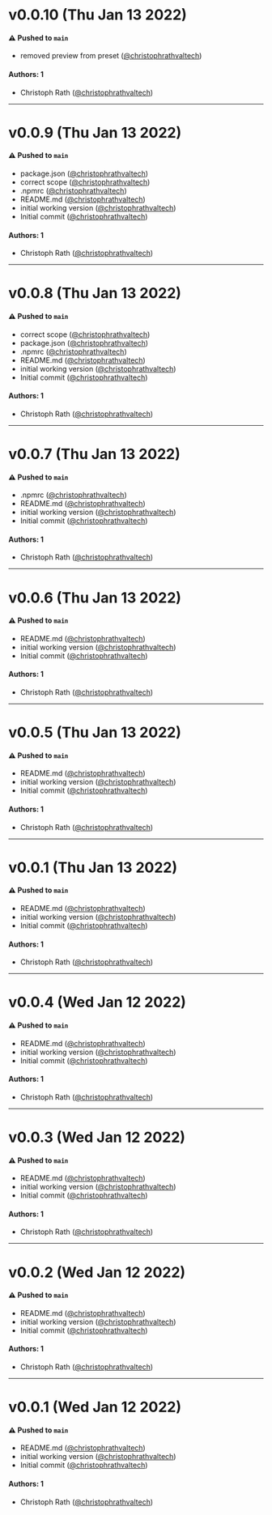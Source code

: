 # v0.0.10 (Thu Jan 13 2022)

#### ⚠️ Pushed to `main`

- removed preview from preset ([@christophrathvaltech](https://github.com/christophrathvaltech))

#### Authors: 1

- Christoph Rath ([@christophrathvaltech](https://github.com/christophrathvaltech))

---

# v0.0.9 (Thu Jan 13 2022)

#### ⚠️ Pushed to `main`

- package.json ([@christophrathvaltech](https://github.com/christophrathvaltech))
- correct scope ([@christophrathvaltech](https://github.com/christophrathvaltech))
- .npmrc ([@christophrathvaltech](https://github.com/christophrathvaltech))
- README.md ([@christophrathvaltech](https://github.com/christophrathvaltech))
- initial working version ([@christophrathvaltech](https://github.com/christophrathvaltech))
- Initial commit ([@christophrathvaltech](https://github.com/christophrathvaltech))

#### Authors: 1

- Christoph Rath ([@christophrathvaltech](https://github.com/christophrathvaltech))

---

# v0.0.8 (Thu Jan 13 2022)

#### ⚠️ Pushed to `main`

- correct scope ([@christophrathvaltech](https://github.com/christophrathvaltech))
- package.json ([@christophrathvaltech](https://github.com/christophrathvaltech))
- .npmrc ([@christophrathvaltech](https://github.com/christophrathvaltech))
- README.md ([@christophrathvaltech](https://github.com/christophrathvaltech))
- initial working version ([@christophrathvaltech](https://github.com/christophrathvaltech))
- Initial commit ([@christophrathvaltech](https://github.com/christophrathvaltech))

#### Authors: 1

- Christoph Rath ([@christophrathvaltech](https://github.com/christophrathvaltech))

---

# v0.0.7 (Thu Jan 13 2022)

#### ⚠️ Pushed to `main`

- .npmrc ([@christophrathvaltech](https://github.com/christophrathvaltech))
- README.md ([@christophrathvaltech](https://github.com/christophrathvaltech))
- initial working version ([@christophrathvaltech](https://github.com/christophrathvaltech))
- Initial commit ([@christophrathvaltech](https://github.com/christophrathvaltech))

#### Authors: 1

- Christoph Rath ([@christophrathvaltech](https://github.com/christophrathvaltech))

---

# v0.0.6 (Thu Jan 13 2022)

#### ⚠️ Pushed to `main`

- README.md ([@christophrathvaltech](https://github.com/christophrathvaltech))
- initial working version ([@christophrathvaltech](https://github.com/christophrathvaltech))
- Initial commit ([@christophrathvaltech](https://github.com/christophrathvaltech))

#### Authors: 1

- Christoph Rath ([@christophrathvaltech](https://github.com/christophrathvaltech))

---

# v0.0.5 (Thu Jan 13 2022)

#### ⚠️ Pushed to `main`

- README.md ([@christophrathvaltech](https://github.com/christophrathvaltech))
- initial working version ([@christophrathvaltech](https://github.com/christophrathvaltech))
- Initial commit ([@christophrathvaltech](https://github.com/christophrathvaltech))

#### Authors: 1

- Christoph Rath ([@christophrathvaltech](https://github.com/christophrathvaltech))

---

# v0.0.1 (Thu Jan 13 2022)

#### ⚠️ Pushed to `main`

- README.md ([@christophrathvaltech](https://github.com/christophrathvaltech))
- initial working version ([@christophrathvaltech](https://github.com/christophrathvaltech))
- Initial commit ([@christophrathvaltech](https://github.com/christophrathvaltech))

#### Authors: 1

- Christoph Rath ([@christophrathvaltech](https://github.com/christophrathvaltech))

---

# v0.0.4 (Wed Jan 12 2022)

#### ⚠️ Pushed to `main`

- README.md ([@christophrathvaltech](https://github.com/christophrathvaltech))
- initial working version ([@christophrathvaltech](https://github.com/christophrathvaltech))
- Initial commit ([@christophrathvaltech](https://github.com/christophrathvaltech))

#### Authors: 1

- Christoph Rath ([@christophrathvaltech](https://github.com/christophrathvaltech))

---

# v0.0.3 (Wed Jan 12 2022)

#### ⚠️ Pushed to `main`

- README.md ([@christophrathvaltech](https://github.com/christophrathvaltech))
- initial working version ([@christophrathvaltech](https://github.com/christophrathvaltech))
- Initial commit ([@christophrathvaltech](https://github.com/christophrathvaltech))

#### Authors: 1

- Christoph Rath ([@christophrathvaltech](https://github.com/christophrathvaltech))

---

# v0.0.2 (Wed Jan 12 2022)

#### ⚠️ Pushed to `main`

- README.md ([@christophrathvaltech](https://github.com/christophrathvaltech))
- initial working version ([@christophrathvaltech](https://github.com/christophrathvaltech))
- Initial commit ([@christophrathvaltech](https://github.com/christophrathvaltech))

#### Authors: 1

- Christoph Rath ([@christophrathvaltech](https://github.com/christophrathvaltech))

---

# v0.0.1 (Wed Jan 12 2022)

#### ⚠️ Pushed to `main`

- README.md ([@christophrathvaltech](https://github.com/christophrathvaltech))
- initial working version ([@christophrathvaltech](https://github.com/christophrathvaltech))
- Initial commit ([@christophrathvaltech](https://github.com/christophrathvaltech))

#### Authors: 1

- Christoph Rath ([@christophrathvaltech](https://github.com/christophrathvaltech))
